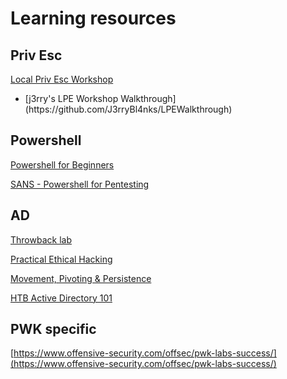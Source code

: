 # Learning resources
## Priv Esc

[Local Priv Esc Workshop](https://github.com/sagishahar/lpeworkshop)

<ul>
<li>
[j3rry's LPE Workshop Walkthrough](https://github.com/J3rryBl4nks/LPEWalkthrough)
  </li>
  </ul>

## Powershell

[Powershell for Beginners](https://youtu.be/UVUd9_k9C6A)

[SANS - Powershell for Pentesting](https://www.youtube.com/watch?v=a8_DqEVFwO8)

## AD

[Throwback lab](https://tryhackme.com/network/throwback)

[Practical Ethical Hacking](https://academy.tcm-sec.com/p/practical-ethical-hacking-the-complete-course)

[Movement, Pivoting & Persistence](https://academy.tcm-sec.com/p/movement-pivoting-and-persistence-for-pentesters-and-ethical-hackers)

[HTB Active Directory 101](https://app.hackthebox.com/tracks/Active-Directory-101)


## PWK specific

[https://www.offensive-security.com/offsec/pwk-labs-success/](https://www.offensive-security.com/offsec/pwk-labs-success/)
